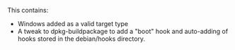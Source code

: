 This contains:

  * Windows added as a valid target type
  * A tweak to dpkg-buildpackage to add a "boot" hook and auto-adding of
    hooks stored in the debian/hooks directory.
